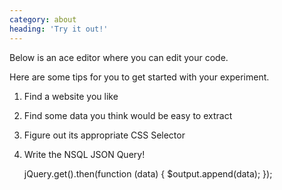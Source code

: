 ```yaml
---
category: about
heading: 'Try it out!'
---
```


Below is an ace editor where you can edit your code.  

Here are some tips for you to get started with your experiment.  

1. Find a website you like
2. Find some data you think would be easy to extract
3. Figure out its appropriate CSS Selector
4. Write the NSQL JSON Query!  

    jQuery.get().then(function (data) {
      $output.append(data);
    });